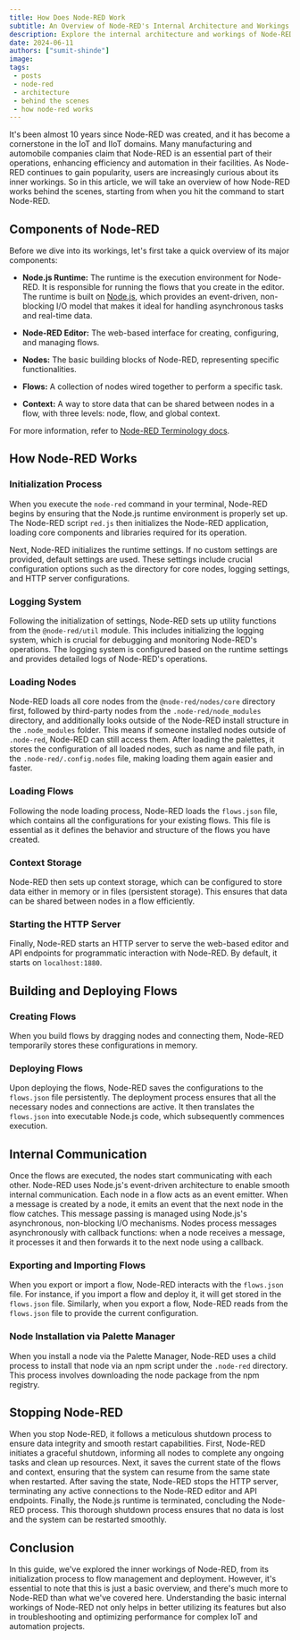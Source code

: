 ```yaml
---
title: How Does Node-RED Work
subtitle: An Overview of Node-RED's Internal Architecture and Workings
description: Explore the internal architecture and workings of Node-RED, from its runtime environment to flow management.
date: 2024-06-11
authors: ["sumit-shinde"]
image:
tags:
 - posts
 - node-red
 - architecture
 - behind the scenes
 - how node-red works
---
```


It's been almost 10 years since Node-RED was created, and it has become a cornerstone in the IoT and IIoT domains. Many manufacturing and automobile companies claim that Node-RED is an essential part of their operations, enhancing efficiency and automation in their facilities. As Node-RED continues to gain popularity, users are increasingly curious about its inner workings. So in this article, we will take an overview of how Node-RED works behind the scenes, starting from when you hit the command to start Node-RED.

<!--more-->

## Components of Node-RED

Before we dive into its workings, let's first take a quick overview of its major components:

- **Node.js Runtime:** The runtime is the execution environment for Node-RED. It is responsible for running the flows that you create in the editor. The runtime is built on [Node.js](https://nodejs.org/en/learn/getting-started/introduction-to-nodejs), which provides an event-driven, non-blocking I/O model that makes it ideal for handling asynchronous tasks and real-time data.

- **Node-RED Editor:** The web-based interface for creating, configuring, and managing flows.

- **Nodes:** The basic building blocks of Node-RED, representing specific functionalities.

- **Flows:** A collection of nodes wired together to perform a specific task.

- **Context:** A way to store data that can be shared between nodes in a flow, with three levels: node, flow, and global context.

For more information, refer to [Node-RED Terminology docs](/node-red/terminology).

## How Node-RED Works

### Initialization Process

When you execute the `node-red` command in your terminal, Node-RED begins by ensuring that the Node.js runtime environment is properly set up. The Node-RED script `red.js` then initializes the Node-RED application, loading core components and libraries required for its operation.

Next, Node-RED initializes the runtime settings. If no custom settings are provided, default settings are used. These settings include crucial configuration options such as the directory for core nodes, logging settings, and HTTP server configurations.

### Logging System

Following the initialization of settings, Node-RED sets up utility functions from the `@node-red/util` module. This includes initializing the logging system, which is crucial for debugging and monitoring Node-RED's operations. The logging system is configured based on the runtime settings and provides detailed logs of Node-RED's operations.

### Loading Nodes

Node-RED loads all core nodes from the `@node-red/nodes/core` directory first, followed by third-party nodes from the `.node-red/node_modules` directory, and additionally looks outside of the Node-RED install structure in the `.node_modules` folder. This means if someone installed nodes outside of `.node-red`, Node-RED can still access them. After loading the palettes, it stores the configuration of all loaded nodes, such as name and file path, in the `.node-red/.config.nodes` file, making loading them again easier and faster.

### Loading Flows

Following the node loading process, Node-RED loads the `flows.json` file, which contains all the configurations for your existing flows. This file is essential as it defines the behavior and structure of the flows you have created.

### Context Storage

Node-RED then sets up context storage, which can be configured to store data either in memory or in files (persistent storage). This ensures that data can be shared between nodes in a flow efficiently.

### Starting the HTTP Server

Finally, Node-RED starts an HTTP server to serve the web-based editor and API endpoints for programmatic interaction with Node-RED. By default, it starts on `localhost:1880`.

## Building and Deploying Flows

### Creating Flows

When you build flows by dragging nodes and connecting them, Node-RED temporarily stores these configurations in memory.

### Deploying Flows

Upon deploying the flows, Node-RED saves the configurations to the `flows.json` file persistently. The deployment process ensures that all the necessary nodes and connections are active. It then translates the `flows.json` into executable Node.js code, which subsequently commences execution.

## Internal Communication

Once the flows are executed, the nodes start communicating with each other. Node-RED uses Node.js's event-driven architecture to enable smooth internal communication. Each node in a flow acts as an event emitter. When a message is created by a node, it emits an event that the next node in the flow catches. This message passing is managed using Node.js's asynchronous, non-blocking I/O mechanisms. Nodes process messages asynchronously with callback functions: when a node receives a message, it processes it and then forwards it to the next node using a callback.

### Exporting and Importing Flows

When you export or import a flow, Node-RED interacts with the `flows.json` file. For instance, if you import a flow and deploy it, it will get stored in the `flows.json` file. Similarly, when you export a flow, Node-RED reads from the `flows.json` file to provide the current configuration.

### Node Installation via Palette Manager

When you install a node via the Palette Manager, Node-RED uses a child process to install that node via an npm script under the `.node-red` directory. This process involves downloading the node package from the npm registry.

## Stopping Node-RED

When you stop Node-RED, it follows a meticulous shutdown process to ensure data integrity and smooth restart capabilities. First, Node-RED initiates a graceful shutdown, informing all nodes to complete any ongoing tasks and clean up resources. Next, it saves the current state of the flows and context, ensuring that the system can resume from the same state when restarted. After saving the state, Node-RED stops the HTTP server, terminating any active connections to the Node-RED editor and API endpoints. Finally, the Node.js runtime is terminated, concluding the Node-RED process. 
This thorough shutdown process ensures that no data is lost and the system can be restarted smoothly.

## Conclusion

In this guide, we've explored the inner workings of Node-RED, from its initialization process to flow management and deployment. However, it's essential to note that this is just a basic overview, and there's much more to Node-RED than what we've covered here. Understanding the basic internal workings of Node-RED not only helps in better utilizing its features but also in troubleshooting and optimizing performance for complex IoT and automation projects.
